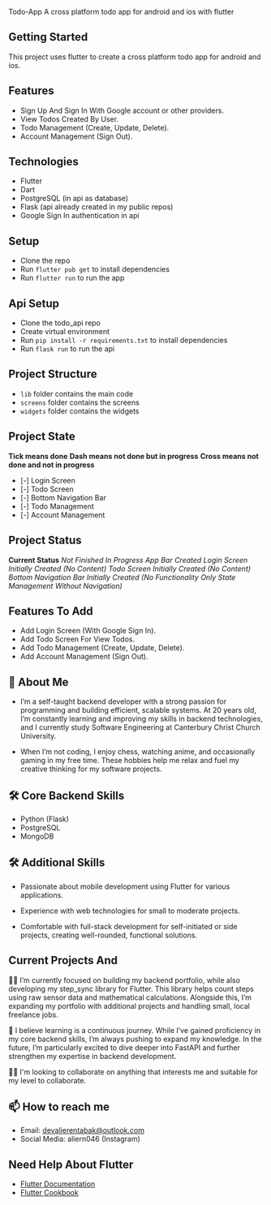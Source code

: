 Todo-App
A cross platform todo app for android and ios with flutter

## Getting Started

This project uses flutter to create a cross platform todo app for android and ios.

## Features

- Sign Up And Sign In With Google account or other providers.
- View Todos Created By User.
- Todo Management (Create, Update, Delete).
- Account Management (Sign Out).

## Technologies

- Flutter
- Dart
- PostgreSQL (in api as database)
- Flask (api already created in my public repos)
- Google Sign In authentication in api

## Setup

- Clone the repo
- Run `flutter pub get` to install dependencies
- Run `flutter run` to run the app


## Api Setup

- Clone the todo_api repo
- Create virtual environment
- Run `pip install -r requirements.txt` to install dependencies
- Run `flask run` to run the api

## Project Structure

- `lib` folder contains the main code
- `screens` folder contains the screens
- `widgets` folder contains the widgets


## Project State

**Tick means done**
**Dash means not done but in progress**
**Cross means not done and not in progress**

- [-] Login Screen
- [-] Todo Screen
- [-] Bottom Navigation Bar
- [-] Todo Management
- [-] Account Management


## Project Status
**Current Status** 
*Not Finished In Progress*
*App Bar Created* 
 *Login Screen Initially Created (No Content)*
 *Todo Screen Initially Created (No Content)*
 *Bottom Navigation Bar Initially Created (No Functionality Only State Management Without Navigation)*
 

## Features To Add
- Add Login Screen (With Google Sign In).
- Add Todo Screen For View Todos.
- Add Todo Management (Create, Update, Delete).
- Add Account Management (Sign Out).

## 🚀 About Me
 * I’m a self-taught backend developer with a strong passion for programming and building efficient, scalable systems. At 20 years old, I’m constantly learning and improving my skills in backend technologies, and I currently study Software Engineering  at Canterbury Christ Church University.

* When I’m not coding, I enjoy chess, watching anime, and occasionally gaming in my free time. These hobbies help me relax and fuel my creative thinking for my software projects.



## 🛠 Core Backend Skills
* Python (Flask)
* PostgreSQL
* MongoDB
## 🛠 Additional Skills

* Passionate about mobile development using Flutter for various applications.

* Experience with web technologies for small to moderate projects.

* Comfortable with full-stack development for self-initiated or side projects, creating well-rounded, functional solutions.


## Current Projects And 
👩‍💻 I’m currently focused on building my backend portfolio, while also developing my step_sync library for Flutter. This library helps count steps using raw sensor data and mathematical calculations. Alongside this, I’m expanding my portfolio with additional projects and handling small, local freelance jobs.

🧠 I believe learning is a continuous journey. While I’ve gained proficiency in my core backend skills, I’m always pushing to expand my knowledge. In the future, I’m particularly excited to dive deeper into FastAPI and further strengthen my expertise in backend development.  

👯‍♀️ I'm looking to collaborate on anything that interests me and suitable for my level to collaborate. 

## 📫 How to reach me
* Email: devalierentabak@outlook.com
* Social Media: aliern046 (Instagram)

## Need Help About Flutter

- [Flutter Documentation](https://docs.flutter.dev/)
- [Flutter Cookbook](https://docs.flutter.dev/cookbook)
